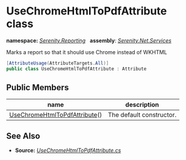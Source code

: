 # UseChromeHtmlToPdfAttribute class
**namespace:** *[Serenity.Reporting](../README.md#serenity.reporting-namespace)*   **assembly**: *[Serenity.Net.Services](../README.md)*

Marks a report so that it should use Chrome instead of WKHTML

```csharp
[AttributeUsage(AttributeTargets.All)]
public class UseChromeHtmlToPdfAttribute : Attribute
```

## Public Members

| name | description |
| --- | --- |
| [UseChromeHtmlToPdfAttribute](UseChromeHtmlToPdfAttribute/UseChromeHtmlToPdfAttribute.md)() | The default constructor. |

## See Also

* **Source:** *[UseChromeHtmlToPdfAttribute.cs](https://github.com/serenity-is/Serenity/blob/master/src/Serenity.Net.Services/Reporting/UseChromeHtmlToPdfAttribute.cs)*